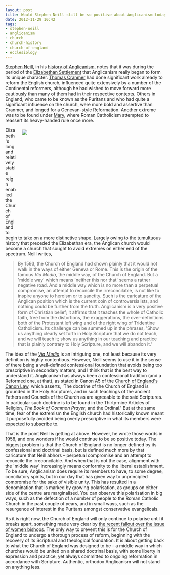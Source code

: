 ```yaml
---
layout: post
title: Would Stephen Neill still be so positive about Anglicanism today?
date: 2012-11-29 10:42
tags:
- stephen-neill
- anglicanism
- church
- church-history
- church-of-england
- ecclesiology
---
```

<p><a href="http://en.wikipedia.org/wiki/Stephen_Neill" target="_blank">Stephen Neill</a>, in his <a href="http://www.amazon.co.uk/gp/product/B001KWOT1S/ref=as_li_qf_sp_asin_il_tl?ie=UTF8&amp;camp=1634&amp;creative=6738&amp;creativeASIN=B001KWOT1S&amp;linkCode=as2&amp;tag=jakebeldercom-21" target="_blank">history of Anglicanism</a>, notes that it was during the period of the <a href="http://en.wikipedia.org/wiki/Elizabethan_settlement" target="_blank">Elizabethan Settlement</a> that Anglicanism really began to form its unique character. <a href="http://en.wikipedia.org/wiki/Thomas_cranmer" target="_blank">Thomas Cranmer</a> had done significant work already to reform the English church, influenced quite extensively by a number of the Continental reformers, although he had wished to move forward more cautiously than many of them had in their respective contexts. Others in England, who came to be known as the Puritans and who had quite a significant influence on the church, were more bold and assertive than Cranmer, and longed for a Genevan-style Reformation. Another extreme was to be found under <a href="http://en.wikipedia.org/wiki/Mary_I_of_England" target="_blank">Mary</a>, where Roman Catholicism attempted to reassert its heavy-handed rule once more.</p>
<div style="float: right; margin: 7px 1px 0px 20px; width: 450px; height: 325px;"><img src="https://dl.dropbox.com/u/3897986/Jake%20Blog%20Images/Louis_Daguerre_-_The_Ruins_of_Holyrood_Chapel.jpg" /></div>
<p>Elizabeth's long and relatively stable reign enabled the Church of England to begin to take on a more distinctive shape. Largely owing to the tumultuous history that preceded the Elizabethan era, the Anglican church would become a church that sought to avoid extremes on either end of the spectrum. Neill writes,</p>
<blockquote>
By 1593, the Church of England had shown plainly that it would not walk in the ways of either Geneva or Rome. This is the origin of the famous <em>Via Media</em>, the middle way, of the Church of England. But a 'middle way' which means 'neither this nor that' seems a rather negative road. And a middle way which is no more than a perpetual compromise, an attempt to reconcile the irreconcilable, is not like to inspire anyone to heroism or to sanctity. Such is the caricature of the Anglican position which is the current coin of controversialists, and nothing could be further from the truth. Anglicanism is a very positive form of Christian belief; it affirms that it teaches the whole of Catholic faith, free from the distortions, the exaggerations, the over-definitions both of the Protestant left wing and of the right wing of Tridentine Catholicism. Its challenge can be summed up in the phrases, 'Show us anything clearly set forth in Holy Scripture that we do not teach, and we will teach it; show us anything in our teaching and practice that is plainly contrary to Holy Scripture, and we will abandon it.'
</blockquote>
<p class="ftxt">The idea of the <a href="http://en.wikipedia.org/wiki/Via_media" target="_blank"><em>Via Media</em></a> is an intriguing one, not least because its very definition is highly contentious. However, Neill seems to use it in the sense of there being a well-defined confessional foundation that avoids being too prescriptive in secondary matters, and I think that is the best way to understand it. Anglicanism has always been a confessional tradition (and a Reformed one, at that), as stated in Canon A5 of the <a href="http://www.churchofengland.org/about-us/structure/churchlawlegis/canons.aspx" target="_blank">Church of England's Canon Law</a>, which asserts, 'The doctrine of the Church of England is grounded in the Holy Scriptures, and in such teachings of the ancient Fathers and Councils of the Church as are agreeable to the said Scriptures. In particular such doctrine is to be found in the Thirty-nine Articles of Religion, <em>The Book of Common Prayer</em>, and the Ordinal.' But at the same time, fear of the extremism the English church had historically known meant it purposefully avoided being overly prescriptive in what its members were expected to subscribe to.</p>
<p class="ftxt">That is the point Neill is getting at above. However, he wrote those words in 1958, and one wonders if he would continue to be so positive today. The biggest problem is that the Church of England is no longer defined by its confessional and doctrinal basis, but is defined much more by that caricature that Neill abhors &ndash; perpetual compromise and an attempt to reconcile the irreconcilable. And when that is not the case, alignment with the 'middle way' increasingly means conformity to the liberal establishment. To be sure, Anglicanism does require its members to have, to some degree, conciliatory spirits, but in our day that has given way to unprincipled compromise for the sake of visible unity. This has resulted in a denomination that is marked by growing polarisation, as groups on either side of the centre are marginalised. You can observe this polarisation in big ways, such as the defection of a number of people to the Roman Catholic Church in the past couple of years, and in small ways, such as the resurgence of interest in the Puritans amongst conservative evangelicals.</p>

As it is right now, the Church of England will only continue to polarise until it breaks apart, something made very clear by <a href="http://jakebelder.com/some-scattered-thoughts-about-conservative-ev" target="_blank">the recent fallout over the issue of women bishops</a>. The only way to prevent this is for the Church of England to undergo a thorough process of reform, beginning with the recovery of its Scriptural and theological foundation. It is about getting back to what the Church of England was designed to be &ndash; a middle way in which churches would be united on a shared doctrinal basis, with some liberty in expression and practice, yet always committed to ongoing reformation in accordance with Scripture. Authentic, orthodox Anglicanism will not stand on anything less.
